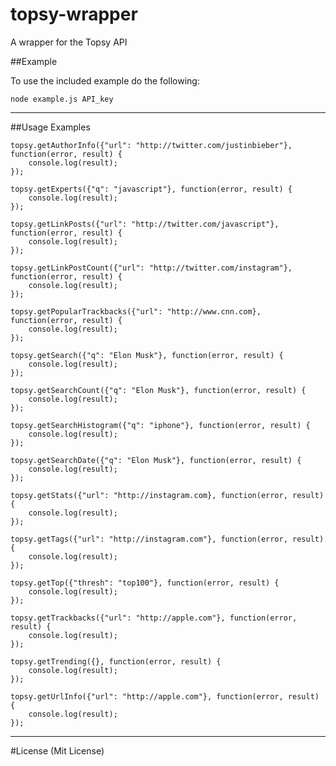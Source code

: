 topsy-wrapper
=============

A wrapper for the Topsy API

##Example

To use the included example do the following:

    node example.js API_key

****

##Usage Examples

    topsy.getAuthorInfo({"url": "http://twitter.com/justinbieber"}, function(error, result) {
        console.log(result);
    });

    topsy.getExperts({"q": "javascript"}, function(error, result) {
        console.log(result);
    });

    topsy.getLinkPosts({"url": "http://twitter.com/javascript"}, function(error, result) {
        console.log(result);
    });

    topsy.getLinkPostCount({"url": "http://twitter.com/instagram"}, function(error, result) {
        console.log(result);
    });

    topsy.getPopularTrackbacks({"url": "http://www.cnn.com}, function(error, result) {
        console.log(result);
    });

    topsy.getSearch({"q": "Elon Musk"}, function(error, result) {
        console.log(result);
    });

    topsy.getSearchCount({"q": "Elon Musk"}, function(error, result) {
        console.log(result);
    });

    topsy.getSearchHistogram({"q": "iphone"}, function(error, result) {
        console.log(result);
    });

    topsy.getSearchDate({"q": "Elon Musk"}, function(error, result) {
        console.log(result);
    });

    topsy.getStats({"url": "http://instagram.com}, function(error, result) {
        console.log(result);
    });

    topsy.getTags({"url": "http://instagram.com"}, function(error, result) {
        console.log(result);
    });

    topsy.getTop({"thresh": "top100"}, function(error, result) {
        console.log(result);
    });

    topsy.getTrackbacks({"url": "http://apple.com"}, function(error, result) {
        console.log(result);
    });

    topsy.getTrending({}, function(error, result) {
        console.log(result);
    });

    topsy.getUrlInfo({"url": "http://apple.com"}, function(error, result) {
        console.log(result);
    });


****


#License
(Mit License)